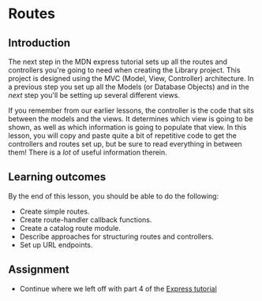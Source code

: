 # Routes

## Introduction

The next step in the MDN express tutorial sets up all the routes and controllers you're going to need when creating the Library project. This project is designed using the MVC \(Model, View, Controller\) architecture. In a previous step you set up all the Models \(or Database Objects\) and in the _next_ step you'll be setting up several different views.

If you remember from our earlier lessons, the controller is the code that sits between the models and the views. It determines which view is going to be shown, as well as which information is going to populate that view. In this lesson, you will copy and paste quite a bit of repetitive code to get the controllers and routes set up, but be sure to read everything in between them! There is a _lot_ of useful information therein.

## Learning outcomes

By the end of this lesson, you should be able to do the following:

* Create simple routes.
* Create route-handler callback functions.
* Create a catalog route module.
* Describe approaches for structuring routes and controllers.
* Set up URL endpoints.

## Assignment

* Continue where we left off with part 4 of the [Express tutorial](https://developer.mozilla.org/en-US/docs/Learn/Server-side/Express_Nodejs/routes)

